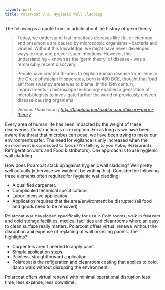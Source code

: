 ```yaml
---
layout: post
title: Polarcoat v.s. Hygienic Wall Cladding
---
```


<p>The following is a quote from an article about the history of germ theory</p>

<blockquote>
<p>Today, we understand that infectious diseases like flu, chickenpox and pneumonia are caused by microscopic organisms – bacteria  and viruses. Without this knowledge, we might have never developed ways to treat and prevent such infections. However, this understanding – known as the ‘germ theory’ of disease – was a remarkably recent discovery.</p>

<p>People have created theories to explain human disease for millennia: the Greek physician Hippocrates, born in 460 BCE, thought that ‘bad air’ from swampy areas was to blame. In the 19th century, improvements in microscope technology enabled a generation of microbiologists to investigate further the world of previously unseen disease-causing organisms.<p>

<cite>Jemima Hodkinson | http://bigpictureeducation.com/history-germ-theory</cite>
</blockquote>

<p>Every area of human life has been impacted by the weight of these discoveries. Construction is no exception. For as long as we have been aware the threat that microbes can pose, we have been trying to make our environments safer. The need for vigilance is only increased when the environment is connected to foods (I'm talking to you Pubs, Restaurants, Refrigeration Units and Food Distributors). One approach is to use hygienic wall cladding</p>

<p>How does Polarcoat stack up against hygienic wall cladding? Well pretty well actually (otherwise we wouldn't be writing this). Consider the following three elements often required for hygienic wall cladding:</p>

<ul>
    <li>
    A qualified carpenter.
    </li>
    <li>
    Complicated technical specifications.
    </li>
    <li>
    Labor intensive application
    </li>
    <li>
    Application requires that the area/environment be disrupted (all food and goods need to be removed)
    </li>
</ul>

<p>Polarcoat was developed specifically for use in Cold rooms, walk in freezers and cold storage facilities, medical facilities and cleanrooms where an easy to clean surface really matters. Polarcoat offers virtual renewal without the disruption and expense of replacing of wall or ceiling panels. The highlights?</p>

<ul>
<li>
    Carpenters aren't needed to apply paint.
</li>
<li>
    Simple application steps.
</li>
<li>
 Painless, straightforward application.
</li>
<li>
    Polarcoat is the refigeration and cleanroom coating that applies to cold, damp walls without disrupting the environment.
</li>
</ul>

<p>Polarcoat offers virtual renewal with minimal operational disruption less time, less expense, less downtime.
 </p>